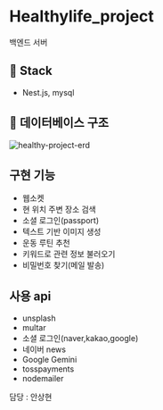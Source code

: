 # Healthylife_project
백엔드 서버


## 🔧 Stack
- Nest.js, mysql


## 🔧 데이터베이스 구조
![healthy-project-erd](https://github.com/user-attachments/assets/6ede3d14-d524-49ee-bb09-ed9c2424b6d2)


## 구현 기능
- 웹소켓
- 현 위치 주변 장소 검색
- 소셜 로그인(passport)
- 텍스트 기반 이미지 생성
- 운동 루틴 추천
- 키워드로 관련 정보 불러오기
- 비밀번호 찾기(메일 발송) 


## 사용 api
- unsplash
- multar
- 소셜 로그인(naver,kakao,google)
- 네이버 news 
- Google Gemini
- tosspayments
- nodemailer


담당 : 안상현
